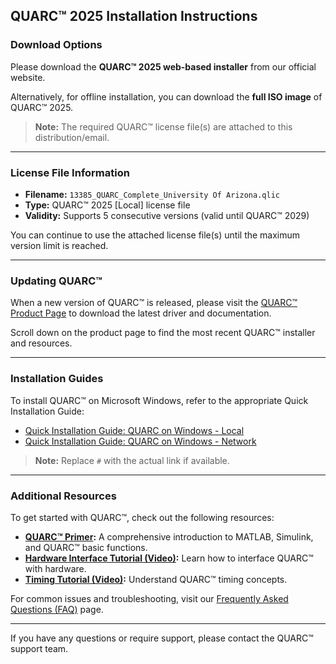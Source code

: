## QUARC™ 2025 Installation Instructions

### Download Options

Please download the **QUARC™ 2025 web-based installer** from our official website.

Alternatively, for offline installation, you can download the **full ISO image** of QUARC™ 2025.

> **Note:** The required QUARC™ license file(s) are attached to this distribution/email.

---

### License File Information

- **Filename:** `13385_QUARC_Complete_University Of Arizona.qlic`
- **Type:** QUARC™ 2025 [Local] license file
- **Validity:** Supports 5 consecutive versions (valid until QUARC™ 2029)

You can continue to use the attached license file(s) until the maximum version limit is reached.

---

### Updating QUARC™

When a new version of QUARC™ is released, please visit the [QUARC™ Product Page](https://www.quanser.com/products/quarc/) to download the latest driver and documentation.

Scroll down on the product page to find the most recent QUARC™ installer and resources.

---

### Installation Guides

To install QUARC™ on Microsoft Windows, refer to the appropriate Quick Installation Guide:

- [Quick Installation Guide: QUARC on Windows - Local](#)
- [Quick Installation Guide: QUARC on Windows - Network](#)

> **Note:** Replace `#` with the actual link if available.

---

### Additional Resources

To get started with QUARC™, check out the following resources:

- **[QUARC™ Primer](#):** A comprehensive introduction to MATLAB, Simulink, and QUARC™ basic functions.
- **[Hardware Interface Tutorial (Video)](#):** Learn how to interface QUARC™ with hardware.
- **[Timing Tutorial (Video)](#):** Understand QUARC™ timing concepts.

For common issues and troubleshooting, visit our [Frequently Asked Questions (FAQ)](#) page.

---

If you have any questions or require support, please contact the QUARC™ support team.
